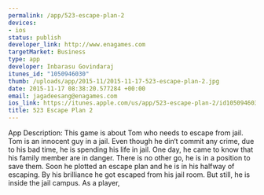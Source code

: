 ```yaml
--- 
permalink: /app/523-escape-plan-2
devices: 
- ios
status: publish
developer_link: http://www.enagames.com
targetMarket: Business
type: app
developer: Inbarasu Govindaraj
itunes_id: "1050946030"
thumb: /uploads/app/2015-11/2015-11-17-523-escape-plan-2.jpg
date: 2015-11-17 08:38:20.577284 +00:00
email: jagadeesang@enagames.com
ios_link: https://itunes.apple.com/us/app/523-escape-plan-2/id1050946030?mt=8
title: 523 Escape Plan 2
---
```


App Description:
       This game is about Tom who needs to escape from jail. Tom is an innocent guy in a jail. Even though he din‘t commit any crime, due to his bad time, he is spending his life in jail. One day, he came to know that his family member are in danger. There is no other go, he is in a position to save them. Soon he plotted an escape plan and he is in his halfway of escaping. By his brilliance he got escaped from his jail room. But still, he is inside the jail campus. As a player,
